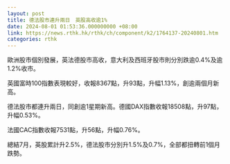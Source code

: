 ```yaml
---
layout: post
title: 德法股市連升兩日　英股高收逾1%
date: 2024-08-01 01:53:36.000000000 +08:00
link: https://news.rthk.hk/rthk/ch/component/k2/1764137-20240801.htm
categories: rthk
---
```


歐洲股市個別發展，英法德股市高收，意大利及西班牙股市則分別跌逾0.4%及逾1.2%收市。

英國富時100指數表現較好，收報8367點，升93點，升幅1.13%，創逾兩個月新高。

德法股市都連升兩日，同創逾1星期新高。德國DAX指數收報18508點，升97點，升幅0.53%。

法國CAC指數收報7531點，升56點，升幅0.76%。

總結7月，英股累計升2.5%，德法股市分別升1.5%及0.7%，全部都扭轉前1個月跌勢。
